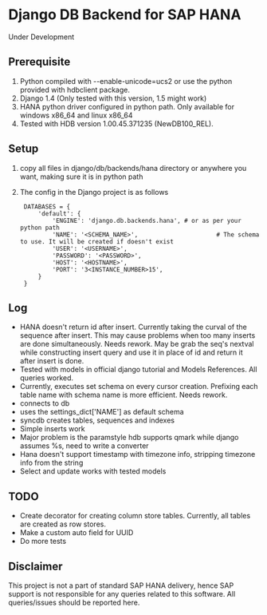 Django DB Backend for SAP HANA
==============================
Under Development

Prerequisite
------------
1. Python compiled with --enable-unicode=ucs2 or use the python provided with hdbclient package.
2. Django 1.4 (Only tested with this version, 1.5 might work)
3. HANA python driver configured in python path. Only available for windows x86_64 and linux x86_64
4. Tested with HDB version 1.00.45.371235 (NewDB100_REL). 

Setup
------
1. copy all files in django/db/backends/hana directory or anywhere you want, making sure it is in python path
2. The config in the Django project is as follows
		
		DATABASES = {
		    'default': {
		        'ENGINE': 'django.db.backends.hana', # or as per your python path
		        'NAME': '<SCHEMA_NAME>',                      # The schema to use. It will be created if doesn't exist
		        'USER': '<USERNAME>',
		        'PASSWORD': '<PASSWORD>',
		        'HOST': '<HOSTNAME>',                      
		        'PORT': '3<INSTANCE_NUMBER>15',               
		    }
		}


Log
------
-	HANA doesn't return id after insert. Currently taking the curval of the sequence after insert. This may cause problems when too many inserts are done simultaneously. Needs rework. 
	May be grab the seq's nextval while constructing insert query and use it in place of id and return it after insert is done.
-	Tested with models in official django tutorial and Models References. All queries worked. 
-	Currently, executes set schema on every cursor creation. Prefixing each table name with schema name is more efficient. Needs rework.
-	connects to db
-	uses the settings_dict['NAME'] as default schema
-	syncdb creates tables, sequences and indexes
-	Simple inserts work
-	Major problem is the paramstyle hdb supports qmark while django assumes %s, need to write a converter
-	Hana doesn't support timestamp with timezone info, stripping timezone info from the string
-	Select and update works with tested models

TODO
-----
-	Create decorator for creating column store tables. Currently, all tables are created as row stores.
-	Make a custom auto field for UUID
-	Do more tests

Disclaimer
--------------
This project is not a part of standard SAP HANA delivery, hence SAP support is not responsible for any queries related to
this software. All queries/issues should be reported here.
